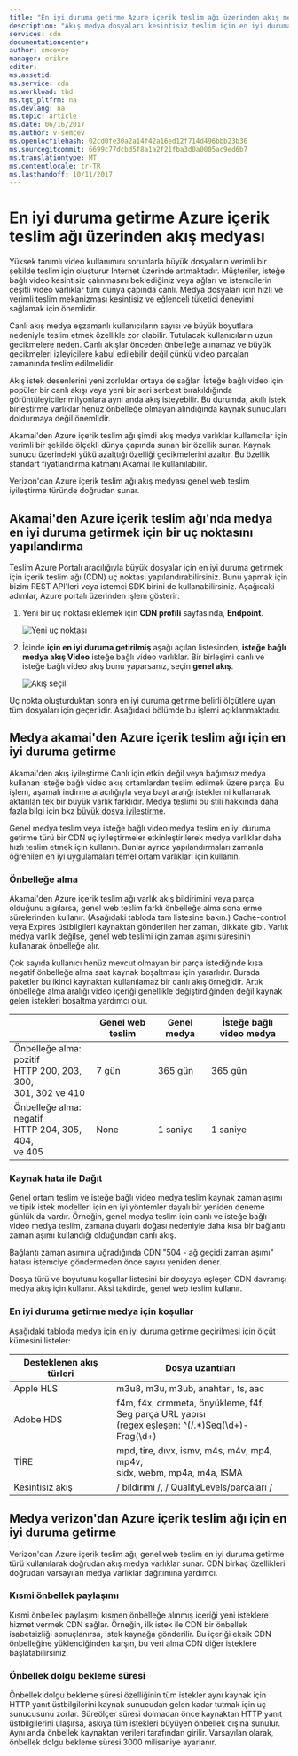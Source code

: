 ```yaml
---
title: "En iyi duruma getirme Azure içerik teslim ağı üzerinden akış medyası"
description: "Akış medya dosyaları kesintisiz teslim için en iyi duruma getirme"
services: cdn
documentationcenter: 
author: smcevoy
manager: erikre
editor: 
ms.assetid: 
ms.service: cdn
ms.workload: tbd
ms.tgt_pltfrm: na
ms.devlang: na
ms.topic: article
ms.date: 06/16/2017
ms.author: v-semcev
ms.openlocfilehash: 02cd0fe30a2a14f42a16ed12f714d496bbb23b36
ms.sourcegitcommit: 6699c77dcbd5f8a1a2f21fba3d0a0005ac9ed6b7
ms.translationtype: MT
ms.contentlocale: tr-TR
ms.lasthandoff: 10/11/2017
---
```

# <a name="media-streaming-optimization-via-the-azure-content-delivery-network"></a>En iyi duruma getirme Azure içerik teslim ağı üzerinden akış medyası 
 
Yüksek tanımlı video kullanımını sorunlarla büyük dosyaların verimli bir şekilde teslim için oluşturur Internet üzerinde artmaktadır. Müşteriler, isteğe bağlı video kesintisiz çalınmasını beklediğiniz veya ağları ve istemcilerin çeşitli video varlıklar tüm dünya çapında canlı. Medya dosyaları için hızlı ve verimli teslim mekanizması kesintisiz ve eğlenceli tüketici deneyimi sağlamak için önemlidir.  

Canlı akış medya eşzamanlı kullanıcıların sayısı ve büyük boyutlara nedeniyle teslim etmek özellikle zor olabilir. Tutulacak kullanıcıların uzun gecikmelere neden. Canlı akışlar önceden önbelleğe alınamaz ve büyük gecikmeleri izleyicilere kabul edilebilir değil çünkü video parçaları zamanında teslim edilmelidir. 

Akış istek desenlerini yeni zorluklar ortaya de sağlar. İsteğe bağlı video için popüler bir canlı akışı veya yeni bir seri serbest bırakıldığında görüntüleyiciler milyonlara aynı anda akış isteyebilir. Bu durumda, akıllı istek birleştirme varlıklar henüz önbelleğe olmayan alındığında kaynak sunucuları doldurmaya değil önemlidir.
 
Akamai'den Azure içerik teslim ağı şimdi akış medya varlıklar kullanıcılar için verimli bir şekilde ölçekli dünya çapında sunan bir özellik sunar. Kaynak sunucu üzerindeki yükü azalttığı özelliği gecikmelerini azaltır. Bu özellik standart fiyatlandırma katmanı Akamai ile kullanılabilir. 

Verizon'dan Azure içerik teslim ağı akış medyası genel web teslim iyileştirme türünde doğrudan sunar.
 
## <a name="configure-an-endpoint-to-optimize-media-streaming-in-the-azure-content-delivery-network-from-akamai"></a>Akamai'den Azure içerik teslim ağı'nda medya en iyi duruma getirmek için bir uç noktasını yapılandırma
 
Teslim Azure Portalı aracılığıyla büyük dosyalar için en iyi duruma getirmek için içerik teslim ağı (CDN) uç noktası yapılandırabilirsiniz. Bunu yapmak için bizim REST API'leri veya istemci SDK birini de kullanabilirsiniz. Aşağıdaki adımlar, Azure portalı üzerinden işlem gösterir:

1. Yeni bir uç noktası eklemek için **CDN profili** sayfasında, **Endpoint**.
  
    ![Yeni uç noktası](./media/cdn-media-streaming-optimization/01_Adding.png)

2. İçinde **için en iyi duruma getirilmiş** aşağı açılan listesinden, **isteğe bağlı medya akış Video** isteğe bağlı video varlıklar. Bir birleşimi canlı ve isteğe bağlı video akış bunu yaparsanız, seçin **genel akış**.

    ![Akış seçili](./media/cdn-media-streaming-optimization/02_Creating.png) 
 
Uç nokta oluşturduktan sonra en iyi duruma getirme belirli ölçütlere uyan tüm dosyaları için geçerlidir. Aşağıdaki bölümde bu işlemi açıklanmaktadır. 
 
## <a name="media-streaming-optimizations-for-the-azure-content-delivery-network-from-akamai"></a>Medya akamai'den Azure içerik teslim ağı için en iyi duruma getirme
 
Akamai'den akış iyileştirme Canlı için etkin değil veya bağımsız medya kullanan isteğe bağlı video akış ortamlardan teslim edilmek üzere parça. Bu işlem, aşamalı indirme aracılığıyla veya bayt aralığı isteklerini kullanarak aktarılan tek bir büyük varlık farklıdır. Medya teslimi bu stili hakkında daha fazla bilgi için bkz [büyük dosya iyileştirme](cdn-large-file-optimization.md).


Genel medya teslim veya isteğe bağlı video medya teslim en iyi duruma getirme türü bir CDN uç iyileştirmeler etkinleştirilerek medya varlıklar daha hızlı teslim etmek için kullanın. Bunlar ayrıca yapılandırmaları zamanla öğrenilen en iyi uygulamaları temel ortam varlıkları için kullanın.

### <a name="caching"></a>Önbelleğe alma

Akamai'den Azure içerik teslim ağı varlık akış bildirimini veya parça olduğunu algılarsa, genel web teslim farklı önbelleğe alma sona erme sürelerinden kullanır. (Aşağıdaki tabloda tam listesine bakın.) Cache-control veya Expires üstbilgileri kaynaktan gönderilen her zaman, dikkate gibi. Varlık medya varlık değilse, genel web teslimi için zaman aşımı süresinin kullanarak önbelleğe alır.

Çok sayıda kullanıcı henüz mevcut olmayan bir parça istediğinde kısa negatif önbelleğe alma saat kaynak boşaltması için yararlıdır. Burada paketler bu ikinci kaynaktan kullanılamaz bir canlı akış örneğidir. Artık önbelleğe alma aralığı video içeriği genellikle değiştirdiğinden değil kaynak gelen istekleri boşaltma yardımcı olur.
 

|   | Genel web teslim | Genel medya | İsteğe bağlı video medya  
--- | --- | --- | ---
Önbelleğe alma: pozitif <br> HTTP 200, 203, 300, <br> 301, 302 ve 410 | 7 gün |365 gün | 365 gün   
Önbelleğe alma: negatif <br> HTTP 204, 305, 404, <br> ve 405 | None | 1 saniye | 1 saniye
 
### <a name="deal-with-origin-failure"></a>Kaynak hata ile Dağıt  

Genel ortam teslim ve isteğe bağlı video medya teslim kaynak zaman aşımı ve tipik istek modelleri için en iyi yöntemler dayalı bir yeniden deneme günlük da vardır. Örneğin, genel medya teslim için canlı ve isteğe bağlı video medya teslim, zamana duyarlı doğası nedeniyle daha kısa bir bağlantı zaman aşımı kullandığı olduğundan canlı akış.

Bağlantı zaman aşımına uğradığında CDN "504 - ağ geçidi zaman aşımı" hatası istemciye göndermeden önce sayısı yeniden dener. 

Dosya türü ve boyutunu koşullar listesini bir dosyaya eşleşen CDN davranışı medya akış için kullanır. Aksi takdirde, genel web teslim kullanır.
   
### <a name="conditions-for-media-streaming-optimization"></a>En iyi duruma getirme medya için koşullar 

Aşağıdaki tabloda medya için en iyi duruma getirme geçirilmesi için ölçüt kümesini listeler: 
 
Desteklenen akış türleri | Dosya uzantıları  
--- | ---  
Apple HLS | m3u8, m3u, m3ub, anahtarı, ts, aac
Adobe HDS | f4m, f4x, drmmeta, önyükleme, f4f,<br>Seg parça URL yapısı <br> (regex eşleşen: ^(/.*)Seq(\d+)-Frag(\d+)
TİRE | mpd, tire, dıvx, ismv, m4s, m4v, mp4, mp4v, <br> sidx, webm, mp4a, m4a, ISMA
Kesintisiz akış | / bildirimi /, / QualityLevels/parçaları /
  

 
## <a name="media-streaming-optimizations-for-the-azure-content-delivery-network-from-verizon"></a>Medya verizon'dan Azure içerik teslim ağı için en iyi duruma getirme

Verizon'dan Azure içerik teslim ağı, genel web teslim en iyi duruma getirme türü kullanılarak doğrudan akış medya varlıklar sunar. CDN birkaç özellikleri doğrudan varsayılan medya varlıklar dağıtımına yardımcı.

### <a name="partial-cache-sharing"></a>Kısmi önbellek paylaşımı

Kısmi önbellek paylaşımı kısmen önbelleğe alınmış içeriği yeni isteklere hizmet vermek CDN sağlar. Örneğin, ilk istek ile CDN bir önbellek isabetsizliği sonuçlanırsa, istek kaynağa gönderilir. Bu içeriği eksik CDN önbelleğine yüklendiğinden karşın, bu veri alma CDN diğer isteklere başlatabilirsiniz. 

### <a name="cache-fill-wait-time"></a>Önbellek dolgu bekleme süresi

 Önbellek dolgu bekleme süresi özelliğinin tüm istekler aynı kaynak için HTTP yanıt üstbilgilerini kaynak sunucudan gelen kadar tutmak için uç sunucusunu zorlar. Süreölçer süresi dolmadan önce kaynaktan HTTP yanıt üstbilgilerini ulaşırsa, askıya tüm istekleri büyüyen önbellek dışına sunulur. Aynı anda önbellek kaynaktan verileri tarafından girilir. Varsayılan olarak, önbellek dolgu bekleme süresi 3000 milisaniye ayarlanır. 

